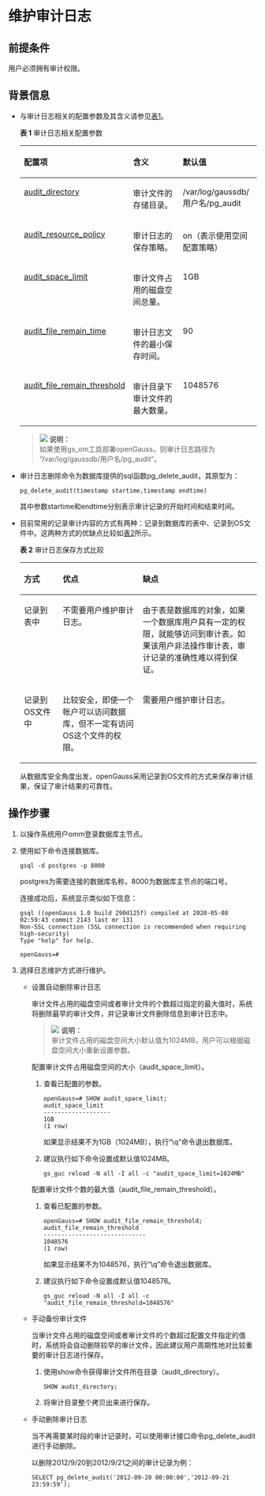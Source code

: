 # 维护审计日志<a name="ZH-CN_TOPIC_0246507973"></a>

## 前提条件<a name="zh-cn_topic_0237121114_zh-cn_topic_0059778793_sbf90b4aa56054a53b7c697eec67d09ac"></a>

用户必须拥有审计权限。

## 背景信息<a name="zh-cn_topic_0237121114_zh-cn_topic_0059778793_scec2076978bb4ca1b7959fef703791b2"></a>

-   与审计日志相关的配置参数及其含义请参见[表1](#zh-cn_topic_0237121114_zh-cn_topic_0059778793_t611ff04302e6463c8850c39d3e1d78fb)。

    **表 1**  审计日志相关配置参数

    <a name="zh-cn_topic_0237121114_zh-cn_topic_0059778793_t611ff04302e6463c8850c39d3e1d78fb"></a>
    <table><thead align="left"><tr id="zh-cn_topic_0237121114_zh-cn_topic_0059778793_r8d98f172fcb143a4b42b10577220d355"><th class="cellrowborder" valign="top" width="37%" id="mcps1.2.4.1.1"><p id="zh-cn_topic_0237121114_zh-cn_topic_0059778793_a193720958fde4c19bc65993675dfa1a9"><a name="zh-cn_topic_0237121114_zh-cn_topic_0059778793_a193720958fde4c19bc65993675dfa1a9"></a><a name="zh-cn_topic_0237121114_zh-cn_topic_0059778793_a193720958fde4c19bc65993675dfa1a9"></a><b>配置项</b></p>
    </th>
    <th class="cellrowborder" valign="top" width="28.999999999999996%" id="mcps1.2.4.1.2"><p id="zh-cn_topic_0237121114_zh-cn_topic_0059778793_af5d2e50e4bb64af6a29f7a3fdb06d45f"><a name="zh-cn_topic_0237121114_zh-cn_topic_0059778793_af5d2e50e4bb64af6a29f7a3fdb06d45f"></a><a name="zh-cn_topic_0237121114_zh-cn_topic_0059778793_af5d2e50e4bb64af6a29f7a3fdb06d45f"></a><b>含义</b></p>
    </th>
    <th class="cellrowborder" valign="top" width="34%" id="mcps1.2.4.1.3"><p id="zh-cn_topic_0237121114_zh-cn_topic_0059778793_a0b6844c422b4492ebbafb18967b858ac"><a name="zh-cn_topic_0237121114_zh-cn_topic_0059778793_a0b6844c422b4492ebbafb18967b858ac"></a><a name="zh-cn_topic_0237121114_zh-cn_topic_0059778793_a0b6844c422b4492ebbafb18967b858ac"></a><b>默认值</b></p>
    </th>
    </tr>
    </thead>
    <tbody><tr id="zh-cn_topic_0237121114_zh-cn_topic_0059778793_r2604828d09ad4f47ab4f2c1801948ebd"><td class="cellrowborder" valign="top" width="37%" headers="mcps1.2.4.1.1 "><p id="zh-cn_topic_0237121114_p1759155401418"><a name="zh-cn_topic_0237121114_p1759155401418"></a><a name="zh-cn_topic_0237121114_p1759155401418"></a><a href="../DatabaseReference/审计开关.md#zh-cn_topic_0237124745_zh-cn_topic_0059777744_sd283781eb52b490db30d6a5549f7db3e">audit_directory</a></p>
    </td>
    <td class="cellrowborder" valign="top" width="28.999999999999996%" headers="mcps1.2.4.1.2 "><p id="zh-cn_topic_0237121114_zh-cn_topic_0059778793_acf56af2e70564f0aad2b714c6ab657f4"><a name="zh-cn_topic_0237121114_zh-cn_topic_0059778793_acf56af2e70564f0aad2b714c6ab657f4"></a><a name="zh-cn_topic_0237121114_zh-cn_topic_0059778793_acf56af2e70564f0aad2b714c6ab657f4"></a>审计文件的存储目录。</p>
    </td>
    <td class="cellrowborder" valign="top" width="34%" headers="mcps1.2.4.1.3 "><p id="zh-cn_topic_0237121114_zh-cn_topic_0059778793_adaa9609514694908b74629047cbb90be"><a name="zh-cn_topic_0237121114_zh-cn_topic_0059778793_adaa9609514694908b74629047cbb90be"></a><a name="zh-cn_topic_0237121114_zh-cn_topic_0059778793_adaa9609514694908b74629047cbb90be"></a><span id="zh-cn_topic_0237121114_text13425845195119"><a name="zh-cn_topic_0237121114_text13425845195119"></a><a name="zh-cn_topic_0237121114_text13425845195119"></a>/var/log/gaussdb</span>/用户名/pg_audit</p>
    </td>
    </tr>
    <tr id="zh-cn_topic_0237121114_row3691171915118"><td class="cellrowborder" valign="top" width="37%" headers="mcps1.2.4.1.1 "><p id="zh-cn_topic_0237121114_p125775410146"><a name="zh-cn_topic_0237121114_p125775410146"></a><a name="zh-cn_topic_0237121114_p125775410146"></a><a href="../DatabaseReference/审计开关.md#zh-cn_topic_0237124745_section939915522551">audit_resource_policy</a></p>
    </td>
    <td class="cellrowborder" valign="top" width="28.999999999999996%" headers="mcps1.2.4.1.2 "><p id="zh-cn_topic_0237121114_p269312191114"><a name="zh-cn_topic_0237121114_p269312191114"></a><a name="zh-cn_topic_0237121114_p269312191114"></a>审计日志的保存策略。</p>
    </td>
    <td class="cellrowborder" valign="top" width="34%" headers="mcps1.2.4.1.3 "><p id="zh-cn_topic_0237121114_p2693119412"><a name="zh-cn_topic_0237121114_p2693119412"></a><a name="zh-cn_topic_0237121114_p2693119412"></a>on（表示使用空间配置策略）</p>
    </td>
    </tr>
    <tr id="zh-cn_topic_0237121114_zh-cn_topic_0059778793_r4addc114b7bc4cb28f59858d1a31e01c"><td class="cellrowborder" valign="top" width="37%" headers="mcps1.2.4.1.1 "><p id="zh-cn_topic_0237121114_p1154754131410"><a name="zh-cn_topic_0237121114_p1154754131410"></a><a name="zh-cn_topic_0237121114_p1154754131410"></a><a href="../DatabaseReference/审计开关.md#zh-cn_topic_0237124745_zh-cn_topic_0059777744_s167d5900250946bca199444c0617c714">audit_space_limit</a></p>
    </td>
    <td class="cellrowborder" valign="top" width="28.999999999999996%" headers="mcps1.2.4.1.2 "><p id="zh-cn_topic_0237121114_zh-cn_topic_0059778793_ae74583aff2ed4414bf4d178de6d1965f"><a name="zh-cn_topic_0237121114_zh-cn_topic_0059778793_ae74583aff2ed4414bf4d178de6d1965f"></a><a name="zh-cn_topic_0237121114_zh-cn_topic_0059778793_ae74583aff2ed4414bf4d178de6d1965f"></a>审计文件占用的磁盘空间总量。</p>
    </td>
    <td class="cellrowborder" valign="top" width="34%" headers="mcps1.2.4.1.3 "><p id="zh-cn_topic_0237121114_zh-cn_topic_0059778793_af2b1d30a53184505947fb653e984e6e6"><a name="zh-cn_topic_0237121114_zh-cn_topic_0059778793_af2b1d30a53184505947fb653e984e6e6"></a><a name="zh-cn_topic_0237121114_zh-cn_topic_0059778793_af2b1d30a53184505947fb653e984e6e6"></a>1GB</p>
    </td>
    </tr>
    <tr id="zh-cn_topic_0237121114_row108931544517"><td class="cellrowborder" valign="top" width="37%" headers="mcps1.2.4.1.1 "><p id="zh-cn_topic_0237121114_p35275441413"><a name="zh-cn_topic_0237121114_p35275441413"></a><a name="zh-cn_topic_0237121114_p35275441413"></a><a href="../DatabaseReference/审计开关.md#zh-cn_topic_0237124745_section149961828185211">audit_file_remain_time</a></p>
    </td>
    <td class="cellrowborder" valign="top" width="28.999999999999996%" headers="mcps1.2.4.1.2 "><p id="zh-cn_topic_0237121114_p13893114414110"><a name="zh-cn_topic_0237121114_p13893114414110"></a><a name="zh-cn_topic_0237121114_p13893114414110"></a>审计日志文件的最小保存时间。</p>
    </td>
    <td class="cellrowborder" valign="top" width="34%" headers="mcps1.2.4.1.3 "><p id="zh-cn_topic_0237121114_p10893844513"><a name="zh-cn_topic_0237121114_p10893844513"></a><a name="zh-cn_topic_0237121114_p10893844513"></a>90</p>
    </td>
    </tr>
    <tr id="zh-cn_topic_0237121114_zh-cn_topic_0059778793_rdc829df6e13b480a9a813d6d85854515"><td class="cellrowborder" valign="top" width="37%" headers="mcps1.2.4.1.1 "><p id="zh-cn_topic_0237121114_p143544143"><a name="zh-cn_topic_0237121114_p143544143"></a><a name="zh-cn_topic_0237121114_p143544143"></a><a href="../DatabaseReference/审计开关.md#zh-cn_topic_0237124745_zh-cn_topic_0059777744_s7fbbb3e514454b11aa33310454965b66">audit_file_remain_threshold</a></p>
    </td>
    <td class="cellrowborder" valign="top" width="28.999999999999996%" headers="mcps1.2.4.1.2 "><p id="zh-cn_topic_0237121114_zh-cn_topic_0059778793_a69fbe4f040e448379bd38496b8fa50fa"><a name="zh-cn_topic_0237121114_zh-cn_topic_0059778793_a69fbe4f040e448379bd38496b8fa50fa"></a><a name="zh-cn_topic_0237121114_zh-cn_topic_0059778793_a69fbe4f040e448379bd38496b8fa50fa"></a>审计目录下审计文件的最大数量。</p>
    </td>
    <td class="cellrowborder" valign="top" width="34%" headers="mcps1.2.4.1.3 "><p id="zh-cn_topic_0237121114_zh-cn_topic_0059778793_aaa60b238c94547109f70cf95c6f14eff"><a name="zh-cn_topic_0237121114_zh-cn_topic_0059778793_aaa60b238c94547109f70cf95c6f14eff"></a><a name="zh-cn_topic_0237121114_zh-cn_topic_0059778793_aaa60b238c94547109f70cf95c6f14eff"></a>1048576</p>
    </td>
    </tr>
    </tbody>
    </table>

    >![](public_sys-resources/icon-note.gif) **说明：**   
    >如果使用gs\_om工具部署openGauss，则审计日志路径为 “/var/log/gaussdb/用户名/pg\_audit”。  

-   审计日志删除命令为数据库提供的sql函数pg\_delete\_audit，其原型为：

    ```
    pg_delete_audit(timestamp startime,timestamp endtime)
    ```

    其中参数startime和endtime分别表示审计记录的开始时间和结束时间。

-   目前常用的记录审计内容的方式有两种：记录到数据库的表中、记录到OS文件中。这两种方式的优缺点比较如[表2](#zh-cn_topic_0237121114_zh-cn_topic_0059778793_t078fedc6256143429079733b91e11d22)所示。

    **表 2**  审计日志保存方式比较

    <a name="zh-cn_topic_0237121114_zh-cn_topic_0059778793_t078fedc6256143429079733b91e11d22"></a>
    <table><thead align="left"><tr id="zh-cn_topic_0237121114_zh-cn_topic_0059778793_r2dcf662de916436294c42715b701b612"><th class="cellrowborder" valign="top" width="16.37836216378362%" id="mcps1.2.4.1.1"><p id="zh-cn_topic_0237121114_zh-cn_topic_0059778793_a2d52f31f283b42bf84382b8527dd0ede"><a name="zh-cn_topic_0237121114_zh-cn_topic_0059778793_a2d52f31f283b42bf84382b8527dd0ede"></a><a name="zh-cn_topic_0237121114_zh-cn_topic_0059778793_a2d52f31f283b42bf84382b8527dd0ede"></a>方式</p>
    </th>
    <th class="cellrowborder" valign="top" width="33.7966203379662%" id="mcps1.2.4.1.2"><p id="zh-cn_topic_0237121114_zh-cn_topic_0059778793_a993895c8ab6e429aa406461afb663f0f"><a name="zh-cn_topic_0237121114_zh-cn_topic_0059778793_a993895c8ab6e429aa406461afb663f0f"></a><a name="zh-cn_topic_0237121114_zh-cn_topic_0059778793_a993895c8ab6e429aa406461afb663f0f"></a>优点</p>
    </th>
    <th class="cellrowborder" valign="top" width="49.825017498250176%" id="mcps1.2.4.1.3"><p id="zh-cn_topic_0237121114_zh-cn_topic_0059778793_aa160057f8f424a0db59a7e9ae1d00943"><a name="zh-cn_topic_0237121114_zh-cn_topic_0059778793_aa160057f8f424a0db59a7e9ae1d00943"></a><a name="zh-cn_topic_0237121114_zh-cn_topic_0059778793_aa160057f8f424a0db59a7e9ae1d00943"></a>缺点</p>
    </th>
    </tr>
    </thead>
    <tbody><tr id="zh-cn_topic_0237121114_zh-cn_topic_0059778793_r6b863162ea9c44d9a233b0e8ab9f4288"><td class="cellrowborder" valign="top" width="16.37836216378362%" headers="mcps1.2.4.1.1 "><p id="zh-cn_topic_0237121114_zh-cn_topic_0059778793_acf8f4781d45f407f866ec0af7f9fc2d2"><a name="zh-cn_topic_0237121114_zh-cn_topic_0059778793_acf8f4781d45f407f866ec0af7f9fc2d2"></a><a name="zh-cn_topic_0237121114_zh-cn_topic_0059778793_acf8f4781d45f407f866ec0af7f9fc2d2"></a>记录到表中</p>
    </td>
    <td class="cellrowborder" valign="top" width="33.7966203379662%" headers="mcps1.2.4.1.2 "><p id="zh-cn_topic_0237121114_zh-cn_topic_0059778793_a8124271dab28420195b4e642bdd61b5c"><a name="zh-cn_topic_0237121114_zh-cn_topic_0059778793_a8124271dab28420195b4e642bdd61b5c"></a><a name="zh-cn_topic_0237121114_zh-cn_topic_0059778793_a8124271dab28420195b4e642bdd61b5c"></a>不需要用户维护审计日志。</p>
    </td>
    <td class="cellrowborder" valign="top" width="49.825017498250176%" headers="mcps1.2.4.1.3 "><p id="zh-cn_topic_0237121114_zh-cn_topic_0059778793_a603ae97804bb4833becf922f6b81a14f"><a name="zh-cn_topic_0237121114_zh-cn_topic_0059778793_a603ae97804bb4833becf922f6b81a14f"></a><a name="zh-cn_topic_0237121114_zh-cn_topic_0059778793_a603ae97804bb4833becf922f6b81a14f"></a>由于表是数据库的对象，如果一个数据库用户具有一定的权限，就能够访问到审计表。如果该用户非法操作审计表，审计记录的准确性难以得到保证。</p>
    </td>
    </tr>
    <tr id="zh-cn_topic_0237121114_zh-cn_topic_0059778793_r61ce01a0283f4d31aca53d248c27bff9"><td class="cellrowborder" valign="top" width="16.37836216378362%" headers="mcps1.2.4.1.1 "><p id="zh-cn_topic_0237121114_zh-cn_topic_0059778793_a51eb5c334c7a49d2831f13f5f89ac29b"><a name="zh-cn_topic_0237121114_zh-cn_topic_0059778793_a51eb5c334c7a49d2831f13f5f89ac29b"></a><a name="zh-cn_topic_0237121114_zh-cn_topic_0059778793_a51eb5c334c7a49d2831f13f5f89ac29b"></a>记录到OS文件中</p>
    </td>
    <td class="cellrowborder" valign="top" width="33.7966203379662%" headers="mcps1.2.4.1.2 "><p id="zh-cn_topic_0237121114_zh-cn_topic_0059778793_a59cc39e7e85149f3bc1397e2727b6a03"><a name="zh-cn_topic_0237121114_zh-cn_topic_0059778793_a59cc39e7e85149f3bc1397e2727b6a03"></a><a name="zh-cn_topic_0237121114_zh-cn_topic_0059778793_a59cc39e7e85149f3bc1397e2727b6a03"></a>比较安全，即使一个帐户可以访问数据库，但不一定有访问OS这个文件的权限。</p>
    </td>
    <td class="cellrowborder" valign="top" width="49.825017498250176%" headers="mcps1.2.4.1.3 "><p id="zh-cn_topic_0237121114_zh-cn_topic_0059778793_a9d730cf2b6ef4067a993b42182d7b505"><a name="zh-cn_topic_0237121114_zh-cn_topic_0059778793_a9d730cf2b6ef4067a993b42182d7b505"></a><a name="zh-cn_topic_0237121114_zh-cn_topic_0059778793_a9d730cf2b6ef4067a993b42182d7b505"></a>需要用户维护审计日志。</p>
    </td>
    </tr>
    </tbody>
    </table>

    从数据库安全角度出发，openGauss采用记录到OS文件的方式来保存审计结果，保证了审计结果的可靠性。


## 操作步骤<a name="zh-cn_topic_0237121114_zh-cn_topic_0059778793_sdeb071ceee2f4cfdb1ae1dc6a00da86d"></a>

1.  以操作系统用户omm登录数据库主节点。
2.  使用如下命令连接数据库。

    ```
    gsql -d postgres -p 8000
    ```

    postgres为需要连接的数据库名称，8000为数据库主节点的端口号。

    连接成功后，系统显示类似如下信息：

    ```
    gsql ((openGauss 1.0 build 290d125f) compiled at 2020-05-08 02:59:43 commit 2143 last mr 131
    Non-SSL connection (SSL connection is recommended when requiring high-security)
    Type "help" for help.
    
    openGauss=# 
    ```

3. 选择日志维护方式进行维护。
   - 设置自动删除审计日志

     审计文件占用的磁盘空间或者审计文件的个数超过指定的最大值时，系统将删除最早的审计文件，并记录审计文件删除信息到审计日志中。

     >![](public_sys-resources/icon-note.gif) **说明：**   
     >审计文件占用的磁盘空间大小默认值为1024MB，用户可以根据磁盘空间大小重新设置参数。  

     配置审计文件占用磁盘空间的大小（audit\_space\_limit）。

     1. 查看已配置的参数。

        ```
        openGauss=# SHOW audit_space_limit;
        audit_space_limit
        -------------------
        1GB
        (1 row)
        ```

        如果显示结果不为1GB（1024MB），执行“\\q”命令退出数据库。

     2. 建议执行如下命令设置成默认值1024MB。

        ```
        gs_guc reload -N all -I all -c "audit_space_limit=1024MB"
        ```

     配置审计文件个数的最大值（audit\_file\_remain\_threshold）。

     1. 查看已配置的参数。

        ```
        openGauss=# SHOW audit_file_remain_threshold;
        audit_file_remain_threshold
        -----------------------------
        1048576
        (1 row)
        ```

        如果显示结果不为1048576，执行“\\q”命令退出数据库。

     2. 建议执行如下命令设置成默认值1048576。

        ```
        gs_guc reload -N all -I all -c "audit_file_remain_threshold=1048576"
        ```

   - 手动备份审计文件

     当审计文件占用的磁盘空间或者审计文件的个数超过配置文件指定的值时，系统将会自动删除较早的审计文件，因此建议用户周期性地对比较重要的审计日志进行保存。

     1. 使用show命令获得审计文件所在目录（audit\_directory）。

        ```
        SHOW audit_directory;
        ```

     2. 将审计目录整个拷贝出来进行保存。

   -   手动删除审计日志

       当不再需要某时段的审计记录时，可以使用审计接口命令pg\_delete\_audit进行手动删除。

       以删除2012/9/20到2012/9/21之间的审计记录为例：

       ```
       SELECT pg_delete_audit('2012-09-20 00:00:00','2012-09-21 23:59:59');
       ```
